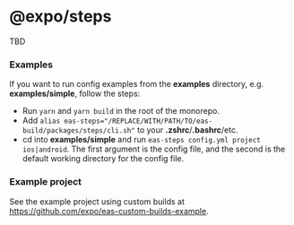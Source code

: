 # @expo/steps

TBD

### Examples

If you want to run config examples from the **examples** directory, e.g. **examples/simple**, follow the steps:

- Run `yarn` and `yarn build` in the root of the monorepo.
- Add `alias eas-steps="/REPLACE/WITH/PATH/TO/eas-build/packages/steps/cli.sh"` to your **.zshrc**/**.bashrc**/etc.
- cd into **examples/simple** and run `eas-steps config.yml project ios|android`. The first argument is the config file, and the second is the default working directory for the config file.

### Example project

See the example project using custom builds at https://github.com/expo/eas-custom-builds-example.
